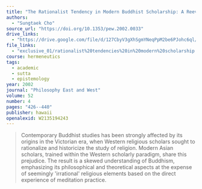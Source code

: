 ```yaml
---
title: "The Rationalist Tendency in Modern Buddhist Scholarship: A Reevaluation"
authors:
  - "Sungtaek Cho"
source_url: "https://doi.org/10.1353/pew.2002.0033"
drive_links:
  - "https://drive.google.com/file/d/127CbyV3gXhSgmYNeqPpM2be6PJohc6ql/view?usp=drivesdk"
file_links:
  - "exclusive_01/rationalist%20tendencies%20in%20modern%20scholarship.pdf"
course: hermeneutics
tags:
  - academic
  - sutta
  - epistemology
year: 2002
journal: "Philosophy East and West"
volume: 52
number: 4
pages: "426--440"
publisher: hawaii
openalexid: W2135194243
---
```


> Contemporary Buddhist studies has been strongly affected by its origins in the Victorian era, when Western religious scholars sought to rationalize and historicize the study of religion.
> Modern Asian scholars, trained within the Western scholarly paradigm, share this prejudice.
> The result is a skewed understanding of Buddhism, emphasizing its philosophical and theoretical aspects at the expense of seemingly 'irrational' religious elements based on the direct experience of meditation practice.

